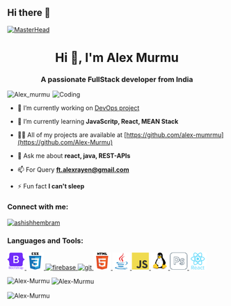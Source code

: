 ## Hi there 👋

<!--
**Alex-Murmu/Alex-Murmu** is a ✨ _special_ ✨ repository because its `README.md` (this file) appears on your GitHub profile.

Here are some ideas to get you started:

- 🔭 I’m currently working on ...
- 🌱 I’m currently learning ...
- 👯 I’m looking to collaborate on ...
- 🤔 I’m looking for help with ...
- 💬 Ask me about ...
- 📫 How to reach me: ...
- 😄 Pronouns: ...
- ⚡ Fun fact: ...
-->
[![MasterHead](https://mir-s3-cdn-cf.behance.net/project_modules/1400/34220e95746151.5e9ecde696cb0.gif)](https://github.com/Alex-Murmu/Alex-Murmu/)
<h1 align="center">Hi 👋, I'm Alex Murmu</h1>
<h3 align="center">A passionate FullStack developer from India</h3>
<img align="right" alt="Coding" width="400" src="https://img1.picmix.com/output/stamp/normal/2/6/9/3/1793962_eca17.gif">
<p align="left"> <img src="https://komarev.com/ghpvc/?username=alex-murmu&label=Profile%20views&color=0e75b6&style=flat" alt="Alex_murmu" /> </p>

- 🔭 I’m currently working on [DevOps project](/)

- 🌱 I’m currently learning **JavaScritp, React,  MEAN Stack**

- 👨‍💻 All of my projects are available at [https://github.com/alex-mumrmu](https://github.com/Alex-Murmu)

- 💬 Ask me about **react, java, REST-APIs**

- 📫 For Query **ft.alexrayen@gmail.com**

- ⚡ Fun fact **I can't sleep**

<h3 align="left">Connect with me:</h3>
<p align="left">
<a href="https://linkedin.com/in/ashishhembram" target="blank"><img align="center" src="https://raw.githubusercontent.com/rahuldkjain/github-profile-readme-generator/master/src/images/icons/Social/linked-in-alt.svg" alt="ashishhembram" height="30" width="40" /></a>
</p>

<h3 align="left">Languages and Tools:</h3>
<p align="left">  <a href="https://getbootstrap.com" target="_blank" rel="noreferrer"> <img src="https://raw.githubusercontent.com/devicons/devicon/master/icons/bootstrap/bootstrap-plain-wordmark.svg" alt="bootstrap" width="40" height="40"/> </a> <a href="https://www.w3schools.com/css/" target="_blank" rel="noreferrer"> <img src="https://raw.githubusercontent.com/devicons/devicon/master/icons/css3/css3-original-wordmark.svg" alt="css3" width="40" height="40"/> </a>  <a href="https://firebase.google.com/" target="_blank" rel="noreferrer"> <img src="https://www.vectorlogo.zone/logos/firebase/firebase-icon.svg" alt="firebase" width="40" height="40"/> </a> <a href="https://git-scm.com/" target="_blank" rel="noreferrer"> <img src="https://www.vectorlogo.zone/logos/git-scm/git-scm-icon.svg" alt="git" width="40" height="40"/> </a> <a href="https://www.w3.org/html/" target="_blank" rel="noreferrer"> <img src="https://raw.githubusercontent.com/devicons/devicon/master/icons/html5/html5-original-wordmark.svg" alt="html5" width="40" height="40"/> </a> <a href="https://www.java.com" target="_blank" rel="noreferrer"> <img src="https://raw.githubusercontent.com/devicons/devicon/master/icons/java/java-original.svg" alt="java" width="40" height="40"/> </a> <a href="https://developer.mozilla.org/en-US/docs/Web/JavaScript" target="_blank" rel="noreferrer"> <img src="https://raw.githubusercontent.com/devicons/devicon/master/icons/javascript/javascript-original.svg" alt="javascript" width="40" height="40"/> </a> <a href="https://www.linux.org/" target="_blank" rel="noreferrer"> <img src="https://raw.githubusercontent.com/devicons/devicon/master/icons/linux/linux-original.svg" alt="linux" width="40" height="40"/> </a>  <a href="https://www.photoshop.com/en" target="_blank" rel="noreferrer"> <img src="https://raw.githubusercontent.com/devicons/devicon/master/icons/photoshop/photoshop-line.svg" alt="photoshop" width="40" height="40"/> </a>  <a href="https://reactjs.org/" target="_blank" rel="noreferrer"> <img src="https://raw.githubusercontent.com/devicons/devicon/master/icons/react/react-original-wordmark.svg" alt="react" width="40" height="40"/> </a> </p>

<p><img align="left" src="https://github-readme-stats.vercel.app/api/top-langs?username=Alex-Murmu&show_icons=true&locale=en&layout=compact" alt="Alex-Murmu" /></p>

<p>&nbsp;<img align="center" src="https://github-readme-stats.vercel.app/api?username=Alex-Murmu&show_icons=true&locale=en" alt="Alex-Murmu" /></p>

<p><img align="center" src="https://github-readme-streak-stats.herokuapp.com/?user=Alex-Murmu&" alt="Alex-Murmu" /></p>
